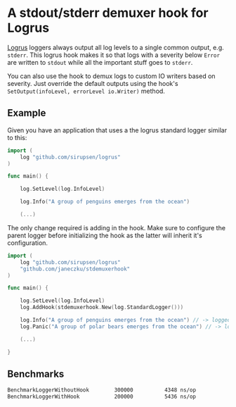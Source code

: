 # A stdout/stderr demuxer hook for Logrus

[Logrus](https://github.com/sirupsen/logrus) loggers always output all log levels to a single common output, e.g. `stderr`. 
This logrus hook makes it so that logs with a severity below `Error` are written to `stdout` while all the important stuff goes to `stderr`.

You can also use the hook to demux logs to custom IO writers based on severity. Just override the default outputs using the hook's `SetOutput(infoLevel, errorLevel io.Writer)` method.

## Example

Given you have an application that uses a the logrus standard logger similar to this:

```go
import (
    log "github.com/sirupsen/logrus"
)

func main() {

    log.SetLevel(log.InfoLevel)

    log.Info("A group of penguins emerges from the ocean")

    (...)

```

The only change required is adding in the hook. Make sure to configure the parent logger before initializing the hook as the latter will inherit it's configuration.

```go
import (
    log "github.com/sirupsen/logrus"
    "github.com/janeczku/stdemuxerhook"
)

func main() {

    log.SetLevel(log.InfoLevel)
    log.AddHook(stdemuxerhook.New(log.StandardLogger()))

    log.Info("A group of penguins emerges from the ocean") // -> logged to stdout
    log.Panic("A group of polar bears emerges from the ocean") // -> logged to stderr

    (...)

}
```

## Benchmarks

```BASH
BenchmarkLoggerWithoutHook        300000          4348 ns/op
BenchmarkLoggerWithHook           200000          5436 ns/op
```
